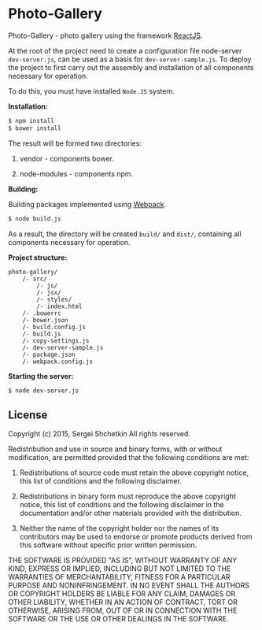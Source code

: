 Photo-Gallery
=============

Photo-Gallery - photo gallery using the framework [ReactJS](dev-server.js).

At the root of the project need to create a configuration file node-server `dev-server.js`, can be used as a basis for `dev-server-sample.js`.
To deploy the project to first carry out the assembly and installation of all components necessary for operation.

To do this, you must have installed `Node.JS` system.

__Installation:__

```sh
$ npm install
$ bower install
```

The result will be formed two directories:

1. vendor - components bower.

2. node-modules - components npm.

__Building:__

Building packages implemented using [Webpack](http://webpack.github.io/).

```sh
$ node build.js
```

As a result, the directory will be created `build/` and `dist/`, containing all components necessary for operation.

__Project structure:__

```
photo-gallery/
    /- src/
        /- js/
        /- jsx/
        /- styles/
        /- index.html
    /- .bowerrc
    /- bower.json
    /- build.config.js
    /- build.js
    /- copy-settings.js
    /- dev-server-sample.js
    /- package.json
    /- webpack.config.js
```

__Starting the server:__

```sh
$ node dev-server.js
```

License
-------

Copyright (c) 2015, Sergei Shchetkin All rights reserved.

Redistribution and use in source and binary forms, with or without modification,
are permitted provided that the following conditions are met:

1. Redistributions of source code must retain the above copyright notice, this list of
conditions and the following disclaimer.

2. Redistributions in binary form must reproduce the above copyright notice,
this list of conditions and the following disclaimer in the documentation and/or other materials provided with the distribution.

3. Neither the name of the copyright holder nor the names of its contributors
may be used to endorse or promote products derived from this software without specific prior written permission.

THE SOFTWARE IS PROVIDED "AS IS", WITHOUT WARRANTY OF ANY KIND, EXPRESS OR
IMPLIED, INCLUDING BUT NOT LIMITED TO THE WARRANTIES OF MERCHANTABILITY,
FITNESS FOR A PARTICULAR PURPOSE AND NONINFRINGEMENT. IN NO EVENT SHALL THE
AUTHORS OR COPYRIGHT HOLDERS BE LIABLE FOR ANY CLAIM, DAMAGES OR OTHER
LIABILITY, WHETHER IN AN ACTION OF CONTRACT, TORT OR OTHERWISE, ARISING FROM,
OUT OF OR IN CONNECTION WITH THE SOFTWARE OR THE USE OR OTHER DEALINGS IN
THE SOFTWARE.